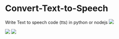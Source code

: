 # Convert-Text-to-Speech
Write Text to speech code (tts) in python or nodejs
<img src="https://github.com/user-attachments/assets/5311c73f-227b-4e32-8b91-d072078e6823">

<img src="https://github.com/user-attachments/assets/812fd4a3-d26c-4cd0-b6f7-098ec7e35556">

<img src="https://github.com/user-attachments/assets/9b802c61-e2cf-4d34-b29b-8f4c1225b753">
